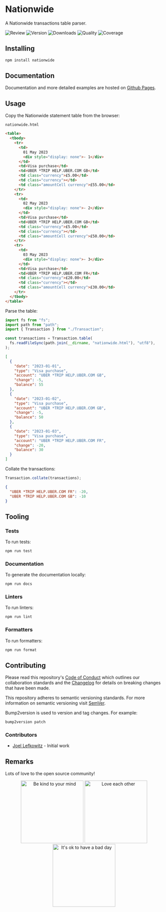 # Nationwide

A Nationwide transactions table parser.

![Review](https://img.shields.io/github/actions/workflow/status/JoelLefkowitz/nationwide/review.yml)
![Version](https://img.shields.io/npm/v/nationwide)
![Downloads](https://img.shields.io/npm/dw/nationwide)
![Quality](https://img.shields.io/codacy/grade/8fb4d0f0694748c188e083f00ae4ff9f)
![Coverage](https://img.shields.io/codacy/coverage/8fb4d0f0694748c188e083f00ae4ff9f)

## Installing

```bash
npm install nationwide
```

## Documentation

Documentation and more detailed examples are hosted on [Github Pages](https://joellefkowitz.github.io/nationwide).

## Usage

Copy the Nationwide statement table from the browser:

`nationwide.html`

```html
<table>
  <tbody>
    <tr>
      <td>
        01 May 2023
        <div style="display: none">- 1</div>
      </td>
      <td>Visa purchase</td>
      <td>UBER *TRIP HELP.UBER.COM GB</td>
      <td class="currency">£5.00</td>
      <td class="currency"></td>
      <td class="amountCell currency">£55.00</td>
    </tr>
    <tr>
      <td>
        02 May 2023
        <div style="display: none">- 2</div>
      </td>
      <td>Visa purchase</td>
      <td>UBER *TRIP HELP.UBER.COM GB</td>
      <td class="currency">£5.00</td>
      <td class="currency"></td>
      <td class="amountCell currency">£50.00</td>
    </tr>
    <tr>
      <td>
        03 May 2023
        <div style="display: none">- 3</div>
      </td>
      <td>Visa purchase</td>
      <td>UBER *TRIP HELP.UBER.COM FR</td>
      <td class="currency">£20.00</td>
      <td class="currency"></td>
      <td class="amountCell currency">£30.00</td>
    </tr>
  </tbody>
</table>
```

Parse the table:

```ts
import fs from "fs";
import path from "path";
import { Transaction } from "./Transaction";

const transactions = Transaction.table(
  fs.readFileSync(path.join(__dirname, "nationwide.html"), "utf8"),
);
```

```json
[
  {
    "date": "2023-01-01",
    "type": "Visa purchase",
    "account": "UBER *TRIP HELP.UBER.COM GB",
    "change": -5,
    "balance": 55
  },
  {
    "date": "2023-01-02",
    "type": "Visa purchase",
    "account": "UBER *TRIP HELP.UBER.COM GB",
    "change": -5,
    "balance": 50
  },
  {
    "date": "2023-01-03",
    "type": "Visa purchase",
    "account": "UBER *TRIP HELP.UBER.COM FR",
    "change": -20,
    "balance": 30
  }
]
```

Collate the transactions:

```ts
Transaction.collate(transactions);
```

```json
{
  "UBER *TRIP HELP.UBER.COM FR": -20,
  "UBER *TRIP HELP.UBER.COM GB": -10
}
```

## Tooling

### Tests

To run tests:

```bash
npm run test
```

### Documentation

To generate the documentation locally:

```bash
npm run docs
```

### Linters

To run linters:

```bash
npm run lint
```

### Formatters

To run formatters:

```bash
npm run format
```

## Contributing

Please read this repository's [Code of Conduct](CODE_OF_CONDUCT.md) which outlines our collaboration standards and the [Changelog](CHANGELOG.md) for details on breaking changes that have been made.

This repository adheres to semantic versioning standards. For more information on semantic versioning visit [SemVer](https://semver.org).

Bump2version is used to version and tag changes. For example:

```bash
bump2version patch
```

### Contributors

- [Joel Lefkowitz](https://github.com/joellefkowitz) - Initial work

## Remarks

Lots of love to the open source community!

<p align='center'>
    <img width=200 height=200 src='https://media.giphy.com/media/osAcIGTSyeovPq6Xph/giphy.gif' alt='Be kind to your mind' />
    <img width=200 height=200 src='https://media.giphy.com/media/KEAAbQ5clGWJwuJuZB/giphy.gif' alt='Love each other' />
    <img width=200 height=200 src='https://media.giphy.com/media/WRWykrFkxJA6JJuTvc/giphy.gif' alt="It's ok to have a bad day" />
</p>
